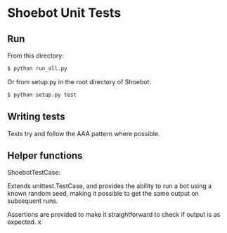 Shoebot Unit Tests
==================

Run
---

From this directory:

```sh
$ python run_all.py
```

Or from setup.py in the root directory of Shoebot:

```sh
$ python setup.py test
```


Writing tests
-------------

Tests try and follow the AAA pattern where possible.


Helper functions
----------------

ShoebotTestCase:

Extends unittest.TestCase, and provides the ability to run a bot using a known random seed, 
making it possible to get the same output on subsequent runs.

Assertions are provided to make it straightforward to check if output is as expected.
x
